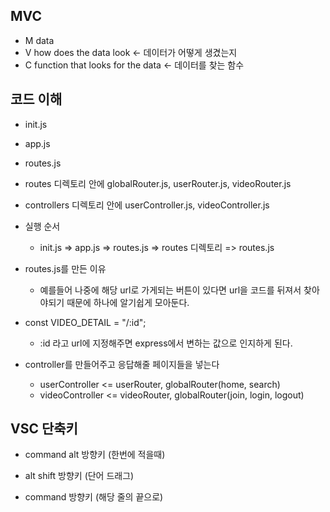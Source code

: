 ## MVC

* M data  
* V how does the data look <- 데이터가 어떻게 생겼는지  
* C function that looks for the data <- 데이터를 찾는 함수

## 코드 이해

- init.js

- app.js

- routes.js

- routes 디렉토리 안에 globalRouter.js, userRouter.js, videoRouter.js

- controllers 디렉토리 안에 userController.js, videoController.js

* 실행 순서   
   * init.js => app.js => routes.js => routes 디렉토리 => routes.js

* routes.js를 만든 이유  
   * 예를들어 나중에 해당 url로 가게되는 버튼이 있다면 url을 코드를 뒤져서 찾아야되기 때문에 하나에 알기쉽게 모아둔다.

* const VIDEO_DETAIL = "/:id";  
   * :id 라고 url에 지정해주면 express에서 변하는 값으로 인지하게 된다.

* controller를 만들어주고 응답해줄 페이지들을 넣는다  
   * userController <= userRouter, globalRouter(home, search)  
   * videoController <= videoRouter, globalRouter(join, login, logout)

## VSC 단축키

- command alt 방향키 (한번에 적을때)

- alt shift 방향키 (단어 드래그)

- command 방향키 (해당 줄의 끝으로)

